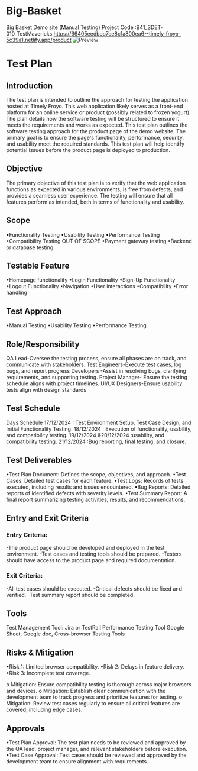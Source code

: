 # Big-Basket
Big Basket Demo site (Manual Testing) Project Code :B41_SDET-010_TestMavericks
https://66405eedbcb7ce8c1a800ea6--timely-froyo-5c39a1.netlify.app/product
![Preview](https://github.com/user-attachments/assets/029db12f-989b-46ac-9edb-ff9d01f86c17)

# Test Plan
##	Introduction
The test plan is intended to outline the approach for testing the application hosted at Timely Froyo. This web application likely serves as a front-end platform for an online service or product (possibly related to frozen yogurt). The plan details how the software testing will be structured to ensure it meets the requirements and works as expected. This test plan outlines the software testing approach for the product page of the demo website. The primary goal is to ensure the page's functionality, performance, security, and usability meet the required standards. This test plan will help identify potential issues before the product page is deployed to production.
##  Objective
The primary objective of this test plan is to verify that the web application functions as expected in various environments, is free from defects, and provides a seamless user experience. The testing will ensure that all features perform as intended, both in terms of functionality and usability.
##  Scope
•Functionality Testing
•Usability Testing
•Performance Testing
•Compatibility Testing
OUT OF SCOPE
•Payment gateway testing
•Backend or database testing

## Testable Feature
•Homepage functionality
•Login Functionality
•Sign-Up Functionality
•Logout Functionality
•Navigation
•User interactions
•Compatibility
•Error handling

## Test Approach
•Manual Testing
•Usability Testing
•Performance Testing

## Role/Responsibility
QA Lead-Oversee the testing process, ensure all phases are on track, and communicate with stakeholders.
Test Engineers-Execute test cases, log bugs, and report progress
Developers -Assist in resolving bugs, clarifying requirements, and supporting testing.
Project Manager- Ensure the testing schedule aligns with project timelines.
UI/UX Designers-Ensure usability tests align with design standards

## Test Schedule
Days	                          Schedule
17/12/2024	                 : Test Environment Setup, Test Case Design, and Initial Functionality Testing.
18/12/2024	                 : Execution of functionality, usability, and compatibility testing.
19/12/2024 &20/12/2024       :usability, and compatibility testing.
21/12/2024	                 :Bug reporting, final testing, and closure.

## Test Deliverables
•Test Plan Document: Defines the scope, objectives, and approach.
•Test Cases: Detailed test cases for each feature.
•Test Logs: Records of tests executed, including results and issues encountered.
•Bug Reports: Detailed reports of identified defects with severity levels.
•Test Summary Report: A final report summarizing testing activities, results, and recommendations.

## Entry and Exit Criteria
### Entry Criteria:
-The product page should be developed and deployed in the test environment.
-Test cases and testing tools should be prepared.
-Testers should have access to the product page and required documentation.
### Exit Criteria:
-All test cases should be executed.
-Critical defects should be fixed and verified.
-Test summary report should be completed.

## Tools
Test Management Tool: Jira or TestRail 
Performance Testing Tool
Google Sheet, Google doc, Cross-browser Testing Tools

## Risks & Mitigation
•Risk 1: Limited browser compatibility.
•Risk 2: Delays in feature delivery.
•Risk 3: Incomplete test coverage.

o Mitigation: Ensure compatibility testing is thorough across major browsers and devices.
o Mitigation: Establish clear communication with the development team to track progress and prioritize features for testing.
o Mitigation: Review test cases regularly to ensure all critical features are covered, including edge cases.

## Approvals
•Test Plan Approval: The test plan needs to be reviewed and approved by the QA lead, project manager, and relevant stakeholders before execution.
•Test Case Approval: Test cases should be reviewed and approved by the development team to ensure alignment with requirements.


